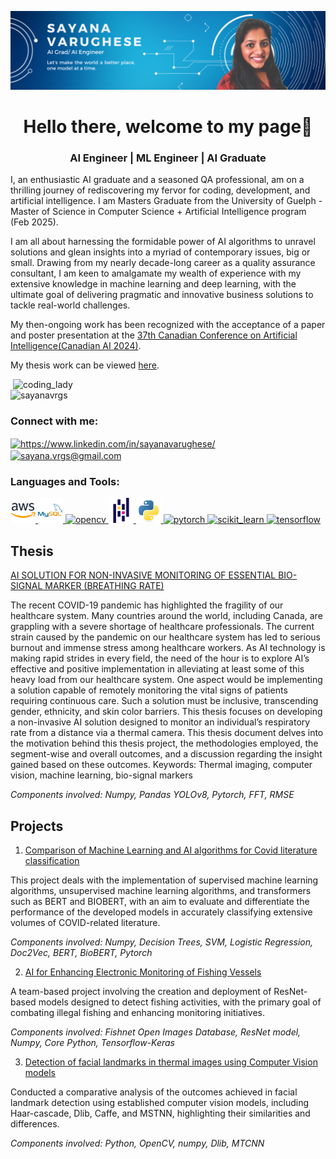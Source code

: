 ![logo](https://github.com/SayanaVrgs/SayanaVrgs/blob/main/Github%20banner%20main.png)
<h1 align="center">Hello there, welcome to my page👋 </h1>
<h3 align="center">AI Engineer | ML Engineer | AI Graduate </h3>

I, an enthusiastic AI graduate and a seasoned QA professional, am on a thrilling journey of rediscovering my fervor for coding, development, and artificial intelligence. I am Masters Graduate from the University of Guelph - Master of Science in Computer Science + Artificial Intelligence program (Feb 2025). 

I am all about harnessing the formidable power of AI algorithms to unravel solutions and glean insights into a myriad of contemporary issues, big or small. Drawing from my nearly decade-long career as a quality assurance consultant, I am keen to amalgamate my wealth of experience with my extensive knowledge in machine learning and deep learning, with the ultimate goal of delivering pragmatic and innovative business solutions to tackle real-world challenges.

My then-ongoing work has been recognized with the acceptance of a paper and poster presentation at the [37th Canadian Conference on Artificial Intelligence(Canadian AI 2024)](https://caiac.pubpub.org/pub/e5zoxjte/release/1).

My thesis work can be viewed [here](https://atrium.lib.uoguelph.ca/items/a65d2992-b92e-41ce-842d-a86d0836d552).


<img align="right" alt="coding_lady" width="500" src="https://media.tenor.com/S59bPkT0pqcAAAAC/programming.gif">

<p align="left"> <img src="https://komarev.com/ghpvc/?username=sayanavrgs&label=Profile%20views&color=0e75b6&style=flat" alt="sayanavrgs" /> </p>

<h3 align="left">Connect with me:</h3>
<p align="left">
<a href="https://www.linkedin.com/in/sayanavarughese/" target="blank"><img align="center" src="https://img.shields.io/badge/linkedin-%230077B5.svg?style=for-the-badge&logo=linkedin&logoColor=white" alt="https://www.linkedin.com/in/sayanavarughese/" height="30" width="110" /></a>
<a href="mailto:sayana.vrgs@gmail.com" target="blank"><img align="center" src="https://img.shields.io/badge/Gmail-D14836?style=for-the-badge&logo=gmail&logoColor=white" alt="sayana.vrgs@gmail.com" height="30" width="75" /></a>
</p>

<h3 align="left">Languages and Tools:</h3>
<p align="left"> <a href="https://aws.amazon.com" target="_blank" rel="noreferrer"> <img src="https://raw.githubusercontent.com/devicons/devicon/master/icons/amazonwebservices/amazonwebservices-original-wordmark.svg" alt="aws" width="40" height="40"/> </a> <a href="https://www.mysql.com/" target="_blank" rel="noreferrer"> <img src="https://raw.githubusercontent.com/devicons/devicon/master/icons/mysql/mysql-original-wordmark.svg" alt="mysql" width="40" height="40"/> </a> <a href="https://opencv.org/" target="_blank" rel="noreferrer"> <img src="https://www.vectorlogo.zone/logos/opencv/opencv-icon.svg" alt="opencv" width="40" height="40"/> </a> <a href="https://pandas.pydata.org/" target="_blank" rel="noreferrer"> <img src="https://raw.githubusercontent.com/devicons/devicon/2ae2a900d2f041da66e950e4d48052658d850630/icons/pandas/pandas-original.svg" alt="pandas" width="40" height="40"/> </a> <a href="https://www.python.org" target="_blank" rel="noreferrer"> <img src="https://raw.githubusercontent.com/devicons/devicon/master/icons/python/python-original.svg" alt="python" width="40" height="40"/> </a> <a href="https://pytorch.org/" target="_blank" rel="noreferrer"> <img src="https://www.vectorlogo.zone/logos/pytorch/pytorch-icon.svg" alt="pytorch" width="40" height="40"/> </a> <a href="https://scikit-learn.org/" target="_blank" rel="noreferrer"> <img src="https://upload.wikimedia.org/wikipedia/commons/0/05/Scikit_learn_logo_small.svg" alt="scikit_learn" width="40" height="40"/> </a> <a href="https://www.tensorflow.org" target="_blank" rel="noreferrer"> <img src="https://www.vectorlogo.zone/logos/tensorflow/tensorflow-icon.svg" alt="tensorflow" width="40" height="40"/> </a> </p>







## Thesis
[AI SOLUTION FOR NON-INVASIVE MONITORING OF ESSENTIAL BIO-SIGNAL MARKER (BREATHING RATE)](https://github.com/SayanaVrgs/AI_SOLUTION__BIO-SIGNAL_MARKER)

The recent COVID-19 pandemic has highlighted the fragility of our healthcare system. Many countries around the world, including Canada, are grappling with a severe shortage of healthcare professionals. The current strain caused by the pandemic on our healthcare system has led to serious burnout and immense stress among healthcare workers. As AI technology is making rapid strides in every field, the need of the hour is to explore AI’s effective and positive implementation in
alleviating at least some of this heavy load from our healthcare system. One aspect would be implementing a solution capable of remotely monitoring the vital signs of patients requiring continuous care. Such a solution must be inclusive, transcending gender, ethnicity, and skin color barriers. This thesis focuses on developing a non-invasive AI solution designed to monitor an individual’s respiratory rate from a distance via a thermal camera. This thesis document delves into the motivation behind this thesis project, the methodologies employed, the segment-wise and overall outcomes, and a discussion regarding the insight gained based on these outcomes.
Keywords: Thermal imaging, computer vision, machine learning, bio-signal markers

_Components involved: Numpy, Pandas YOLOv8, Pytorch, FFT, RMSE_

## Projects

1. [Comparison of Machine Learning and AI algorithms for Covid literature classification](https://github.com/SayanaVrgs/Comparison_of_Machine_Learning_and_AI_algorithms_for_Covid_literature_classification)

This project deals with the implementation of supervised machine learning algorithms, unsupervised machine learning algorithms, and transformers such as  BERT and BIOBERT, with an aim to evaluate and differentiate the performance of the developed models in accurately classifying extensive volumes of COVID-related literature.

_Components involved: Numpy, Decision Trees, SVM, Logistic Regression, Doc2Vec, BERT, BioBERT, Pytorch_

2. [AI for Enhancing Electronic Monitoring of Fishing Vessels](https://github.com/SayanaVrgs/AI_for_Enhancing_Electronic_Monitoring_of_Fishing_Vessels)

A team-based project involving the creation and deployment of ResNet-based models designed to detect fishing activities, with the primary goal of combating illegal fishing and enhancing monitoring initiatives. 

_Components involved: Fishnet Open Images Database, ResNet model, Numpy, Core Python, Tensorflow-Keras_

3. [Detection of facial landmarks in thermal images using Computer Vision models](https://github.com/SayanaVrgs/Detection_of_facial_landmarks_in_thermal_images_using_Computer_Vision_models)

Conducted a comparative analysis of the outcomes achieved in facial landmark detection using established computer vision models, including Haar-cascade, Dlib, Caffe, and MSTNN, highlighting their similarities and differences.

_Components involved: Python, OpenCV, numpy, Dlib, MTCNN_
